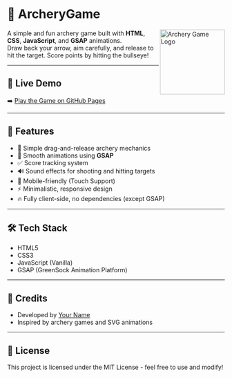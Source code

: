 # 🎯 ArcheryGame

<img src="https://i.imgur.com/Lg20qVq.png" alt="Archery Game Logo" width=150 align="right" />

A simple and fun archery game built with **HTML**, **CSS**, **JavaScript**, and **GSAP** animations.  
Draw back your arrow, aim carefully, and release to hit the target. Score points by hitting the bullseye!

---

## 🔗 Live Demo  
➡️ [Play the Game on GitHub Pages](https://hassanhaseen.github.io/ArcheryGame/)  

---

## 🚀 Features
- 🎯 Simple drag-and-release archery mechanics
- 🏹 Smooth animations using **GSAP**
- ✅ Score tracking system
- 🔊 Sound effects for shooting and hitting targets
- 📱 Mobile-friendly (Touch Support)
- ⚡️ Minimalistic, responsive design  
- 🔥 Fully client-side, no dependencies (except GSAP)

---

## 🛠️ Tech Stack
- HTML5
- CSS3
- JavaScript (Vanilla)
- GSAP (GreenSock Animation Platform)

---

## 🙌 Credits
- Developed by [Your Name](https://github.com/hassanhaseen)  
- Inspired by archery games and SVG animations

---

## 📜 License
This project is licensed under the MIT License - feel free to use and modify!
